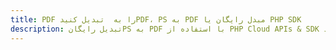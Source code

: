 ---title: PDF را به  تبدیل کنیدPDF، PS به PDF مبدل رایگان یا PHP SDKdescription: تبدیل رایگانPS به PDF با استفاده از PHP Cloud APIs & SDK همچنین اسناد PDF را در Cloud ایجاد، ویرایش و رندر کنید.---